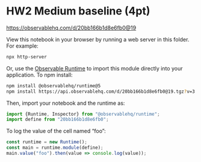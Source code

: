 # HW2 Medium baseline (4pt)

https://observablehq.com/d/20bb166b1d8e6fb0@19

View this notebook in your browser by running a web server in this folder. For
example:

~~~sh
npx http-server
~~~

Or, use the [Observable Runtime](https://github.com/observablehq/runtime) to
import this module directly into your application. To npm install:

~~~sh
npm install @observablehq/runtime@5
npm install https://api.observablehq.com/d/20bb166b1d8e6fb0@19.tgz?v=3
~~~

Then, import your notebook and the runtime as:

~~~js
import {Runtime, Inspector} from "@observablehq/runtime";
import define from "20bb166b1d8e6fb0";
~~~

To log the value of the cell named “foo”:

~~~js
const runtime = new Runtime();
const main = runtime.module(define);
main.value("foo").then(value => console.log(value));
~~~
